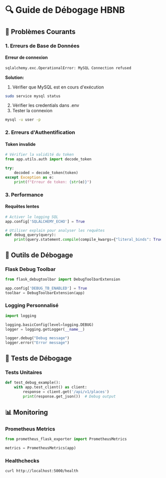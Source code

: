 # 🔍 Guide de Débogage HBNB

## 🐛 Problèmes Courants

### 1. Erreurs de Base de Données

#### Erreur de connexion
```bash
sqlalchemy.exc.OperationalError: MySQL Connection refused
```

**Solution:**
1. Vérifier que MySQL est en cours d'exécution
```bash
sudo service mysql status
```
2. Vérifier les credentials dans .env
3. Tester la connexion
```bash
mysql -u user -p
```

### 2. Erreurs d'Authentification

#### Token invalide
```python
# Vérifier la validité du token
from app.utils.auth import decode_token

try:
    decoded = decode_token(token)
except Exception as e:
    print(f"Erreur de token: {str(e)}")
```

### 3. Performance

#### Requêtes lentes
```python
# Activer le logging SQL
app.config['SQLALCHEMY_ECHO'] = True

# Utiliser explain pour analyser les requêtes
def debug_query(query):
    print(query.statement.compile(compile_kwargs={"literal_binds": True}))
```

## 🔧 Outils de Débogage

### Flask Debug Toolbar
```python
from flask_debugtoolbar import DebugToolbarExtension

app.config['DEBUG_TB_ENABLED'] = True
toolbar = DebugToolbarExtension(app)
```

### Logging Personnalisé
```python
import logging

logging.basicConfig(level=logging.DEBUG)
logger = logging.getLogger(__name__)

logger.debug("Debug message")
logger.error("Error message")
```

## 🧪 Tests de Débogage

### Tests Unitaires
```python
def test_debug_example():
    with app.test_client() as client:
        response = client.get('/api/v1/places')
        print(response.get_json())  # Debug output
```

## 📊 Monitoring

### Prometheus Metrics
```python
from prometheus_flask_exporter import PrometheusMetrics

metrics = PrometheusMetrics(app)
```

### Healthchecks
```bash
curl http://localhost:5000/health
```

